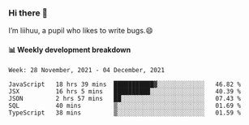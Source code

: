 ### Hi there 👋
I’m liihuu, a pupil who likes to write bugs.😄


#### 📊 Weekly development breakdown
<!--START_SECTION:waka-->
```text
Week: 28 November, 2021 - 04 December, 2021

JavaScript   18 hrs 39 mins  ███████████▓░░░░░░░░░░░░░   46.82 % 
JSX          16 hrs 5 mins   ██████████░░░░░░░░░░░░░░░   40.39 % 
JSON         2 hrs 57 mins   ██░░░░░░░░░░░░░░░░░░░░░░░   07.43 % 
SQL          40 mins         ▒░░░░░░░░░░░░░░░░░░░░░░░░   01.69 % 
TypeScript   38 mins         ▒░░░░░░░░░░░░░░░░░░░░░░░░   01.59 % 
```
<!--END_SECTION:waka-->

<!--
**liihuu/liihuu** is a ✨ _special_ ✨ repository because its `README.md` (this file) appears on your GitHub profile.

Here are some ideas to get you started:

- 🔭 I’m currently working on ...
- 🌱 I’m currently learning ...
- 👯 I’m looking to collaborate on ...
- 🤔 I’m looking for help with ...
- 💬 Ask me about ...
- 📫 How to reach me: ...
- 😄 Pronouns: ...
- ⚡ Fun fact: ...
-->

